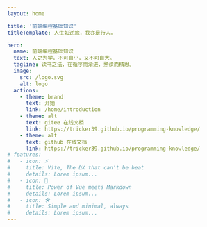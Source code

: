 ```yaml
---
layout: home

title: '前端编程基础知识'
titleTemplate: 人生如逆旅，我亦是行人。

hero:
  name: 前端编程基础知识
  text: 人之为学，不可自小，又不可自大。
  tagline: 读书之法，在循序而渐进，熟读而精思。
  image:
    src: /logo.svg
    alt: logo
  actions:
    - theme: brand
      text: 开始
      link: /home/introduction
    - theme: alt
      text: gitee 在线文档
      link: https://tricker39.github.io/programming-knowledge/
    - theme: alt
      text: github 在线文档
      link: https://tricker39.github.io/programming-knowledge/
# features:
#   - icon: ⚡️
#     title: Vite, The DX that can't be beat
#     details: Lorem ipsum...
#   - icon: 🖖
#     title: Power of Vue meets Markdown
#     details: Lorem ipsum...
#   - icon: 🛠️
#     title: Simple and minimal, always
#     details: Lorem ipsum...
---
```


<script setup>
import PageFooter from './components/PageFooter.vue';
</script>

<page-footer />
